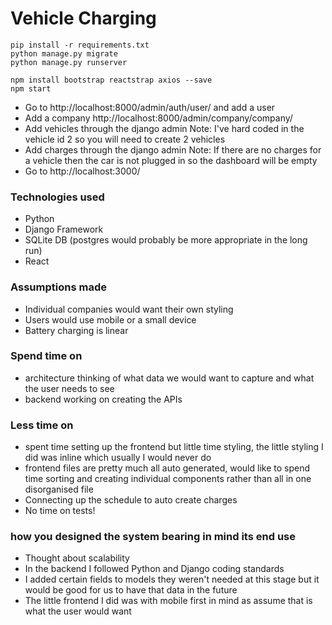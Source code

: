 # Vehicle Charging

```
pip install -r requirements.txt
python manage.py migrate
python manage.py runserver

npm install bootstrap reactstrap axios --save
npm start
```

- Go to http://localhost:8000/admin/auth/user/ and add a user
- Add a company http://localhost:8000/admin/company/company/
- Add vehicles through the django admin
  Note: I've hard coded in the vehicle id 2 so you will need to create 2 vehicles
- Add charges through the django admin
  Note: If there are no charges for a vehicle then the car is not plugged in so the dashboard will be empty
- Go to http://localhost:3000/
  

### Technologies used

- Python
- Django Framework
- SQLite DB (postgres would probably be more appropriate in the long run)
- React

### Assumptions made

- Individual companies would want their own styling
- Users would use mobile or a small device
- Battery charging is linear


### Spend time on

- architecture thinking of what data we would want to capture and what the user needs to see
- backend working on creating the APIs

### Less time on

- spent time setting up the frontend but little time styling, the little styling I did was inline which usually I would never do
- frontend files are pretty much all auto generated, would like to spend time sorting and creating individual components rather than all in one disorganised file
- Connecting up the schedule to auto create charges
- No time on tests!

### how you designed the system bearing in mind its end use

- Thought about scalability
- In the backend I followed Python and Django coding standards
- I added certain fields to models they weren't needed at this stage but it would be good for us to have that data in the future
- The little frontend I did was with mobile first in mind as assume that is what the user would want
